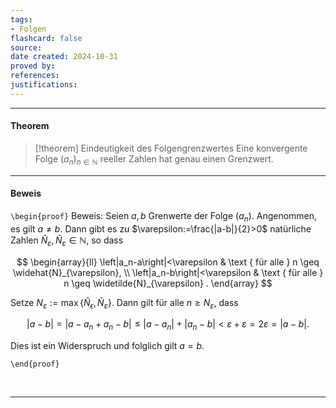 ```yaml
---
tags:
- Folgen
flashcard: false
source: 
date created: 2024-10-31
proved by: 
references: 
justifications:
---
```

***
#### Theorem

> [!theorem] Eindeutigkeit des Folgengrenzwertes
> Eine konvergente Folge $(a_{n})_{n \in \mathbb{N}}$ reeller Zahlen hat genau einen Grenzwert.

***
#### Beweis

`\begin{proof}`
Beweis: Seien $a, b$ Grenwerte der Folge $\left(a_n\right)$. Angenommen, es gilt $a \neq b$. Dann gibt es zu $\varepsilon:=\frac{|a-b|}{2}>0$ natürliche Zahlen $\widehat{N}_{\varepsilon}, \widetilde{N}_{\varepsilon} \in \mathbb{N}$, so dass

$$
\begin{array}{ll}
\left|a_n-a\right|<\varepsilon & \text { für alle } n \geq \widehat{N}_{\varepsilon}, \\
\left|a_n-b\right|<\varepsilon & \text { für alle } n \geq \widetilde{N}_{\varepsilon} .
\end{array}
$$


Setze $N_{\varepsilon}:=\max \left\{\widehat{N}_\epsilon, \widetilde{N}_{\varepsilon}\right\}$. Dann gilt für alle $n \geq N_{\varepsilon}$, dass

$$
|a-b|=\left|a-a_n+a_n-b\right| \leq\left|a-a_n\right|+\left|a_n-b\right|<\varepsilon+\varepsilon=2 \varepsilon=|a-b| .
$$


Dies ist ein Widerspruch und folglich gilt $a=b$.

`\end{proof}`

<br> 

***
